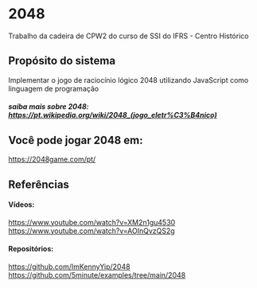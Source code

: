 # 2048

Trabalho da cadeira de CPW2 do curso de SSI do IFRS - Centro Histórico

## Propósito do sistema
Implementar o jogo de raciocínio lógico 2048 utilizando JavaScript como linguagem de programação
##### saiba mais sobre 2048: https://pt.wikipedia.org/wiki/2048_(jogo_eletr%C3%B4nico)

## Você pode jogar 2048 em: 
https://2048game.com/pt/

## Referências
#### Vídeos:
https://www.youtube.com/watch?v=XM2n1gu4530
https://www.youtube.com/watch?v=AOInQvzQS2g

#### Repositórios:
https://github.com/ImKennyYip/2048
https://github.com/5minute/examples/tree/main/2048
